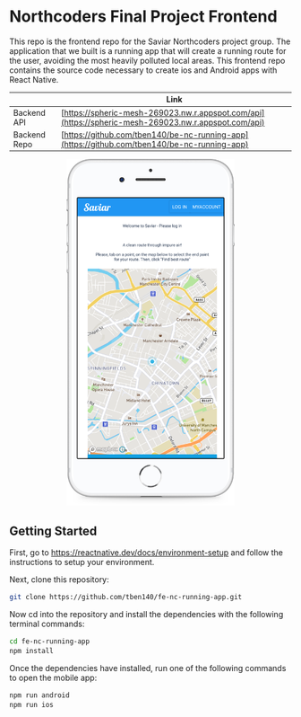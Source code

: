 # Northcoders Final Project Frontend

This repo is the frontend repo for the Saviar Northcoders project group. The application that we built is a running app that will create a running route for the user, avoiding the most heavily polluted local areas. This frontend repo contains the source code necessary to create ios and Android apps with React Native.

|              | Link                                                                                                 |
| ------------ | ---------------------------------------------------------------------------------------------------- |
| Backend API  | [https://spheric-mesh-269023.nw.r.appspot.com/api](https://spheric-mesh-269023.nw.r.appspot.com/api) |
| Backend Repo | [https://github.com/tben140/be-nc-running-app](https://github.com/tben140/be-nc-running-app)         |

<p align="center">
    <img alt="Screenshot" src="docs/screenshots/app-phone.png" width="300" />
</p>

## Getting Started

First, go to https://reactnative.dev/docs/environment-setup and follow the instructions to setup your environment.

Next, clone this repository:

```bash
git clone https://github.com/tben140/fe-nc-running-app.git
```

Now cd into the repository and install the dependencies with the following terminal commands:

```bash
cd fe-nc-running-app
npm install
```

Once the dependencies have installed, run one of the following commands to open the mobile app:

```bash
npm run android
npm run ios
```
